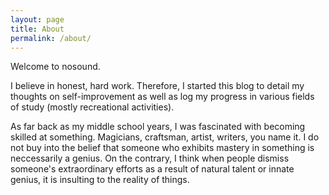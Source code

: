 ```yaml
---
layout: page
title: About
permalink: /about/
---
```

Welcome to nosound.

I believe in honest, hard work. Therefore, I started this blog to detail my
thoughts on self-improvement as well as log my progress in various fields
of study (mostly recreational activities).

As far back as my middle school years, I was fascinated with becoming skilled
at something. Magicians, craftsman, artist, writers, you name it. I do not
buy into the belief that someone who exhibits mastery in something is 
neccessarily a genius. On the contrary, I think when people dismiss someone's
extraordinary efforts as a result of natural talent or innate genius, it is
insulting to the reality of things.

